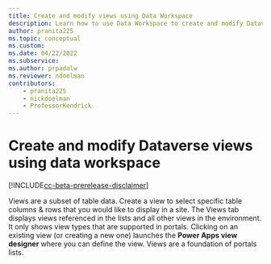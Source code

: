 ```yaml
---
title: Create and modify views using Data Workspace
description: Learn how to use Data Workspace to create and modify Dataverse views.
author: pranita225
ms.topic: conceptual
ms.custom: 
ms.date: 04/22/2022
ms.subservice:
ms.author: prpadalw
ms.reviewer: ndoelman
contributors:
    - pranita225
    - nickdoelman
    - ProfessorKendrick
---
```


# Create and modify Dataverse views using data workspace

[!INCLUDE[cc-beta-prerelease-disclaimer](../includes/cc-beta-prerelease-disclaimer.md)]

Views are a subset of table data. Create a view to select specific table columns & rows that you would like to display in a site. The Views tab displays views referenced in the lists and all other views in the environment. It only shows view types that are supported in portals. Clicking on an existing view (or creating a new one) launches the **Power Apps view designer** where you can define the view. Views are a foundation of portals lists.

